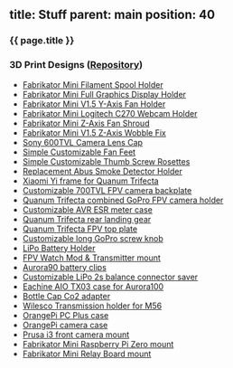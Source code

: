 title: Stuff
parent: main
position: 40
---

### {{ page.title }}

<!--%
mpages = [p for p in pages if p.get("parent", "") == "stuff" and p.lang == "en"]
mpages.sort(key=lambda p: int(p["position"]))
for p in mpages:
    if p.title == "Blog":
        print "  * **[%s](%s)**" % (p.post, p.url) # markdown list item
    else:
        print "  * **[%s](%s)**" % (p.title, p.url) # markdown list item
%-->

### 3D Print Designs ([Repository](https://git.xythobuz.de/thomas/3d-print-designs))

* [Fabrikator Mini Filament Spool Holder](http://www.thingiverse.com/thing:1427890)
* [Fabrikator Mini Full Graphics Display Holder](http://www.thingiverse.com/thing:1441146)
* [Fabrikator Mini V1.5 Y-Axis Fan Holder](http://www.thingiverse.com/thing:1454399)
* [Fabrikator Mini Logitech C270 Webcam Holder](http://www.thingiverse.com/thing:1531522)
* [Fabrikator Mini Z-Axis Fan Shroud](http://www.thingiverse.com/thing:1531538)
* [Fabrikator Mini V1.5 Z-Axis Wobble Fix](http://www.thingiverse.com/thing:1600007)
* [Sony 600TVL Camera Lens Cap](http://www.thingiverse.com/thing:1443462)
* [Simple Customizable Fan Feet](http://www.thingiverse.com/thing:1465392)
* [Simple Customizable Thumb Screw Rosettes](http://www.thingiverse.com/thing:1531544)
* [Replacement Abus Smoke Detector Holder](http://www.thingiverse.com/thing:1534421)
* [Xiaomi Yi frame for Quanum Trifecta](http://www.thingiverse.com/thing:1563684)
* [Customizable 700TVL FPV camera backplate](http://www.thingiverse.com/thing:1568475)
* [Quanum Trifecta combined GoPro FPV camera holder](http://www.thingiverse.com/thing:1569820)
* [Customizable AVR ESR meter case](http://www.thingiverse.com/thing:1625664)
* [Quanum Trifecta rear landing gear](http://www.thingiverse.com/thing:1642129)
* [Quanum Trifecta FPV top plate](http://www.thingiverse.com/thing:1642135)
* [Customizable long GoPro screw knob](http://www.thingiverse.com/thing:1643650)
* [LiPo Battery Holder](http://www.thingiverse.com/thing:1903936)
* [FPV Watch Mod & Transmitter mount](https://www.thingiverse.com/thing:2003324)
* [Aurora90 battery clips](https://www.thingiverse.com/thing:2086873)
* [Customizable LiPo 2s balance connector saver](https://www.thingiverse.com/thing:2086888)
* [Eachine AIO TX03 case for Aurora100](https://www.thingiverse.com/thing:2369750)
* [Bottle Cap Co2 adapter](https://www.thingiverse.com/thing:2445858)
* [Wilesco Transmission holder for M56](https://www.thingiverse.com/thing:2787459)
* [OrangePi PC Plus case](https://www.thingiverse.com/thing:2787469)
* [OrangePi camera case](https://www.thingiverse.com/thing:2787474)
* [Prusa i3 front camera mount](https://www.thingiverse.com/thing:2787475)
* [Fabrikator Mini Raspberry Pi Zero mount](https://www.thingiverse.com/thing:2796530)
* [Fabrikator Mini Relay Board mount](https://www.thingiverse.com/thing:2796563)

